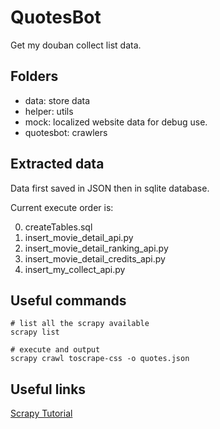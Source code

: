 # QuotesBot
Get my douban collect list data.

## Folders
- data: store data
- helper: utils
- mock: localized website data for debug use.
- quotesbot: crawlers 

## Extracted data

Data first saved in JSON then in sqlite database.

Current execute order is:

0. createTables.sql
1. insert_movie_detail_api.py
2. insert_movie_detail_ranking_api.py
3. insert_movie_detail_credits_api.py
4. insert_my_collect_api.py

## Useful commands

```shell script
# list all the scrapy available
scrapy list 

# execute and output
scrapy crawl toscrape-css -o quotes.json
```


## Useful links
[Scrapy Tutorial](http://doc.scrapy.org/en/latest/intro/tutorial.html)

